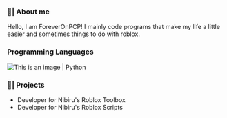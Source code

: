 ### 💖| About me
Hello, I am ForeverOnPCP! I mainly code programs that make my life a little easier and sometimes things to do with roblox.

### Programming Languages
![This is an image](https://github.com/abrahamcalf/programming-languages-logos/blob/master/src/python/python_16x16.png) | Python

### 🌱| Projects
- Developer for Nibiru's Roblox Toolbox
- Developer for Nibiru's Roblox Scripts
